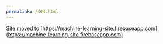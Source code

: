 ```yaml
---
permalink: /404.html
---
```


Site moved to [https://machine-learning-site.firebaseapp.com](https://machine-learning-site.firebaseapp.com)
